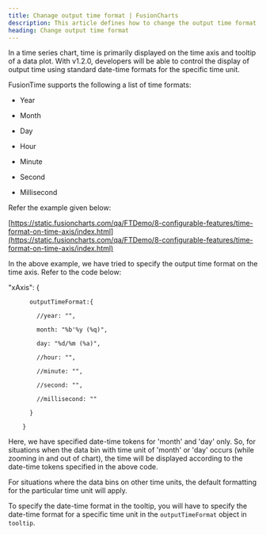 ```yaml
---
title: Chanage output time format | FusionCharts
description: This article defines how to change the output time format.
heading: Change output time format
---
```


In a time series chart, time is primarily displayed on the time axis and tooltip of a data plot. With v1.2.0, developers will be able to control the display of output time using standard date-time formats for the specific time unit.

FusionTime supports the following a list of time formats:

- Year

- Month

- Day

- Hour

- Minute

- Second

- Millisecond

Refer the example given below:

[https://static.fusioncharts.com/qa/FTDemo/8-configurable-features/time-format-on-time-axis/index.html](https://static.fusioncharts.com/qa/FTDemo/8-configurable-features/time-format-on-time-axis/index.html)

In the above example, we have tried to specify the output time format on the time axis. Refer to the code below:

"xAxis": {

          outputTimeFormat:{

            //year: "",

            month: "%b'%y (%q)",

            day: "%d/%m (%a)",

            //hour: "",

            //minute: "",

            //second: "",

            //millisecond: ""

          }

        }

Here, we have specified date-time tokens for 'month' and 'day' only. So, for situations when the data bin with time unit of 'month' or 'day' occurs (while zooming in and out of chart), the time will be displayed according to the date-time tokens specified in the above code.

For situations where the data bins on other time units, the default formatting for the particular time unit will apply.

To specify the date-time format in the tooltip, you will have to specify the date-time format for a specific time unit in the `outputTimeFormat` object in `tooltip`.